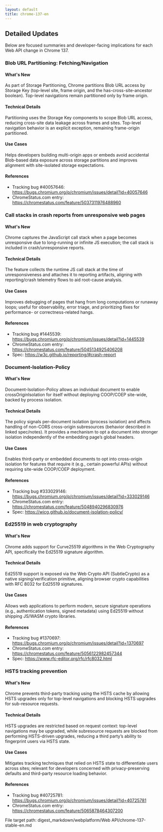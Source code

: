 ```yaml
---
layout: default
title: chrome-137-en
---
```


## Detailed Updates

Below are focused summaries and developer-facing implications for each Web API change in Chrome 137.

### Blob URL Partitioning: Fetching/Navigation

#### What's New
As part of Storage Partitioning, Chrome partitions Blob URL access by Storage Key (top-level site, frame origin, and the has-cross-site-ancestor boolean). Top-level navigations remain partitioned only by frame origin.

#### Technical Details
Partitioning uses the Storage Key components to scope Blob URL access, reducing cross-site data leakage across frames and sites. Top-level navigation behavior is an explicit exception, remaining frame-origin partitioned.

#### Use Cases
Helps developers building multi-origin apps or embeds avoid accidental Blob-based data exposure across storage partitions and improves alignment with site-isolated storage expectations.

#### References
- Tracking bug #40057646: https://bugs.chromium.org/p/chromium/issues/detail?id=40057646
- ChromeStatus.com entry: https://chromestatus.com/feature/5037311976488960

### Call stacks in crash reports from unresponsive web pages

#### What's New
Chrome captures the JavaScript call stack when a page becomes unresponsive due to long-running or infinite JS execution; the call stack is included in crash/unresponsive reports.

#### Technical Details
The feature collects the runtime JS call stack at the time of unresponsiveness and attaches it to reporting artifacts, aligning with reporting/crash telemetry flows to aid root-cause analysis.

#### Use Cases
Improves debugging of pages that hang from long computations or runaway loops; useful for observability, error triage, and prioritizing fixes for performance- or correctness-related hangs.

#### References
- Tracking bug #1445539: https://bugs.chromium.org/p/chromium/issues/detail?id=1445539
- ChromeStatus.com entry: https://chromestatus.com/feature/5045134925406208
- Spec: https://w3c.github.io/reporting/#crash-report

### Document-Isolation-Policy

#### What's New
Document-Isolation-Policy allows an individual document to enable crossOriginIsolation for itself without deploying COOP/COEP site-wide, backed by process isolation.

#### Technical Details
The policy signals per-document isolation (process isolation) and affects handling of non-CORS cross-origin subresources (behavior described in linked spec/notes). It provides a mechanism to opt a document into stronger isolation independently of the embedding page’s global headers.

#### Use Cases
Enables third-party or embedded documents to opt into cross-origin isolation for features that require it (e.g., certain powerful APIs) without requiring site-wide COOP/COEP deployment.

#### References
- Tracking bug #333029146: https://bugs.chromium.org/p/chromium/issues/detail?id=333029146
- ChromeStatus.com entry: https://chromestatus.com/feature/5048940296830976
- Spec: https://wicg.github.io/document-isolation-policy/

### Ed25519 in web cryptography

#### What's New
Chrome adds support for Curve25519 algorithms in the Web Cryptography API, specifically the Ed25519 signature algorithm.

#### Technical Details
Ed25519 support is exposed via the Web Crypto API (SubtleCrypto) as a native signing/verification primitive, aligning browser crypto capabilities with RFC 8032 for Ed25519 signatures.

#### Use Cases
Allows web applications to perform modern, secure signature operations (e.g., authentication tokens, signed metadata) using Ed25519 without shipping JS/WASM crypto libraries.

#### References
- Tracking bug #1370697: https://bugs.chromium.org/p/chromium/issues/detail?id=1370697
- ChromeStatus.com entry: https://chromestatus.com/feature/5056122982457344
- Spec: https://www.rfc-editor.org/rfc/rfc8032.html

### HSTS tracking prevention

#### What's New
Chrome prevents third-party tracking using the HSTS cache by allowing HSTS upgrades only for top-level navigations and blocking HSTS upgrades for sub-resource requests.

#### Technical Details
HSTS upgrades are restricted based on request context: top-level navigations may be upgraded, while subresource requests are blocked from performing HSTS-driven upgrades, reducing a third party’s ability to fingerprint users via HSTS state.

#### Use Cases
Mitigates tracking techniques that relied on HSTS state to differentiate users across sites; relevant for developers concerned with privacy-preserving defaults and third-party resource loading behavior.

#### References
- Tracking bug #40725781: https://bugs.chromium.org/p/chromium/issues/detail?id=40725781
- ChromeStatus.com entry: https://chromestatus.com/feature/5065878464307200

File target path:
digest_markdown/webplatform/Web API/chrome-137-stable-en.md
